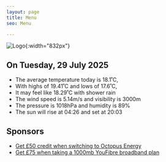 ```yaml
---
layout: page
title: Menu
seo: Menu

---
```


![Logo](/images/logo.jpg){:width="832px"}

<!-- weather_marker starts -->
## On Tuesday, 29 July 2025

- The average temperature today is 18.1˚C,
- With highs of 19.41˚C and lows of 17.6˚C,
- It may feel like 18.29˚C with shower rain
- The wind speed is 5.14m/s and visibility is 3000m
- The pressure is 1018hPa and humidity is 89%
- The sun will rise at 04:26 and set at 20:03

<!-- weather_marker ends -->

## Sponsors

- [Get £50 credit when switching to Octopus Energy](https://bit.ly/3oD1nnS)
- [Get £75 when taking a 1000mb YouFibre broadband plan](https://aklam.io/91zWhU?)
